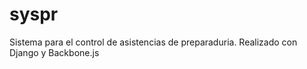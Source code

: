 syspr
=====

Sistema para el control de asistencias de preparaduria. Realizado con Django y Backbone.js
